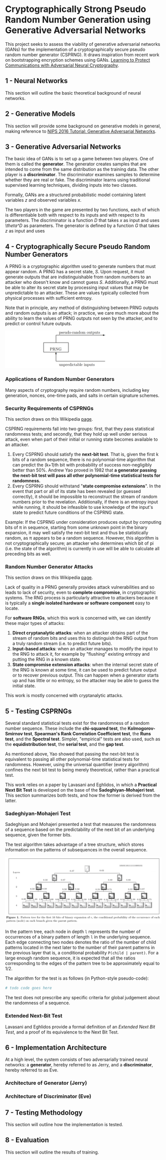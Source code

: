 # Cryptographically Strong Pseudo Random Number Generation using Generative Adversarial Networks
This project seeks to assess the viability of generative adversarial networks
(GANs) for the implementation of a cryptographically secure pseudo random
number generator (CSPRNG). It draws inspiration from recent work on
bootstrapping encryption schemes using GANs. [Learning to Protect Communications
with Adversarial Neural Cryptography](https://arxiv.org/abs/1610.06918).



## 1 - Neural Networks
This section will outline the basic theoretical background of neural networks.


## 2 - Generative Models
This section will provide some background on generative models in general,
making reference to [NIPS 2016 Tutorial: Generative Adversarial Networks](https://arxiv.org/abs/1701.00160).


## 3 - Generative Adversarial Networks
The basic idea of GANs is to set up a game between two players. One of them
is called the **generator**. The generator creates samples that are intended
to come from the same distribution as the training data. The other player is
a **discriminator**. The discriminator examines samples to determine whether
they are real or fake. The discriminator learns using traditional supervised learning techniques, dividing inputs into two classes.

Formally, GANs are a structured probabilistic model containing latent
variables *z* and observed variables *x*.

The two players in the game are presented by two functions, each of which is
differentiable both with respect to its inputs and with respect to its
parameters. The discriminator is a function *D* that takes *x* as input and
uses *\theta^D* as parameters. The generator is defined by a function *G* that
takes *z* as input and uses


## 4 - Cryptographically Secure Pseudo Random Number Generators
A PRNG is a cryptographic algorithm used to generate numbers that must appear
random. A PRNG has a secret state, *S*. Upon request, it must generate outputs
that are indistinguishable from random numbers to an attacker who doesn't know
and cannot guess *S*. Additionally, a PRNG must be able to alter its secret
state by processing input values that may be unpredictable to an attacker. These
are values typically collected from physical processes with sufficient entropy.

Note that in principle, any method of distinguishing between PRNG outputs and
random outputs is an attack; in practice, we care much more about the ability
to learn the values of PRNG outputs not seen by the attacker, and to predict
or control future outputs.

![PRNG](docs/img/prng_blackbox.png)

### Applications of Random Number Generators
Many aspects of cryptography require random numbers, including key generation,
nonces, one-time pads, and salts in certain signature schemes.

### Security Requirements of CSPRNGs
This section draws on this Wikipedia [page](https://en.wikipedia.org/wiki/Cryptographically_secure_pseudorandom_number_generator#Requirements).

CSPRNG requirements fall into two groups: first, that they pass statistical
randomness tests; and secondly, that they hold up well under serious attack,
even when part of their initial or running state becomes available to an
attacker.

1.  Every CSPRNG should satisfy the **next-bit test**. That is, given the first
    k bits of a random sequence, there is no polynomial-time algorithm that can
    predict the (k+1)th bit with probability of success non-negligibly better
    than 50%. Andrew Yao proved in 1982 that **a generator passing the next-bit
    test will pass all other polynomial-time statistical tests for randomness.**
2.  Every CSPRNG should withstand "**state compromise extensions**". In the event
    that part or all of its state has been revealed (or guessed correctly),
    it should be impossible to reconstruct the stream of random numbers prior
    to the revelation. Additionally, if there is an entropy input while running,
    it should be infeasible to use knowledge of the input's state to predict
    future conditions of the CSPRNG state.

Example: If the CSPRNG under consideration produces output by computing bits
of π in sequence, starting from some unknown point in the binary expansion,
it may well satisfy the next-bit test and thus be statistically random,
as π appears to be a random sequence. However, this algorithm is not
cryptographically secure; an attacker who determines which bit of pi
(i.e. the state of the algorithm) is currently in use will be able to calculate
all preceding bits as well.

### Random Number Generator Attacks
This section draws on this Wikipedia [page](https://en.wikipedia.org/wiki/Random_number_generator_attack).

Lack of quality in a PRNG generally provides attack vulnerabilities and so
leads to lack of security, even to **complete compromise**, in cryptographic
systems. The RNG process is particularly attractive to attackers because it is
typically a **single isolated hardware or software component** easy to locate.

For **software RNGs**, which this work is concerned with, we can identify these
major types of attacks:

1.  **Direct cryptanalytic attacks**: when an attacker obtains part of the stream
    of random bits and uses this to distinguish the RNG output from a truly
    random stream (i.e. to predict future bits).
2.  **Input-based attacks**: when an attacker manages to modify the input to the
    RNG to attack it, for example by "flushing" existing entropy and putting
    the RNG in a known state.
3.  **State compromise extension attacks**: when the internal secret state of the
    RNG is known at some time, it can be used to predict future output or to
    recover previous output. This can happen when a generator starts up and has
    little or no entropy, so the attacker may be able to guess the initial
    state.

This work is mostly concerned with cryptanalytic attacks.


## 5 - Testing CSPRNGs
Several standard statistical tests exist for the randomness of a random number
sequence. These include the **chi-squared test**, the **Kolmogorov-Smirnov
test**, **Spearman's Rank Correlation Coefficient test**, the **Runs test**,
and the **Spectral test**. Simpler, "empirical" tests are also used,
such as the **equidistribution test**, the **serial test**, and the **gap
test**.

As mentioned above, Yao showed that passing the next-bit test is equivalent to passing all other polynomial-time 
statistical tests for randomness. However, using the universal quantifier (every algorithm) confines the next bit test 
to being merely theoretical, rather than a practical test.

This work relies on a paper by Lavasani and Eghlidos, in which a **Practical
Next Bit Test** is developed on the base of the **Sadeghiyan-Mohajeri test**.
This section summarizes both tests, and how the former is derived from the
latter.

### Sadeghiyan-Mohajeri Test
Sadeghiyan and Mohajeri presented a test that measures the randomness of a
sequence based on the predictability of the next bit of an underlying sequence,
given the former bits.

The test algorithm takes advantage of a tree structure, which stores information
on the patterns of subsequences in the overall sequence.

![Pattern Tree](docs/img/pattern_tree.png)

In the pattern tree, each node in depth `l` represents the number of
occurrences of a binary pattern of length `l` in the underlying sequence.
Each edge connecting two nodes denotes the ratio of the number of child patterns
located in the next later to the number of their parent patterns in the previous
layer that is, a conditional probability `P(child | parent)`. For a large enough
random sequence, it is expected that all the ratios corresponding to the edges
of the pattern tree to be approximately equal to 1/2.

The algorithm for the test is as follows (in Python-style pseudo-code):

```python
# todo code goes here
```
The test does not prescribe any specific criteria for global judgement about
the randomness of a sequence.

### Extended Next-Bit Test
Lavasani and Eghlidos provide a formal definition of an *Extended Next Bit
Test*, and a proof of its equivalence to the Next Bit Test.


## 6 - Implementation Architecture
At a high level, the system consists of two adversarially trained neural
networks: a **generator**, hereby referred to as Jerry, and a **discriminator**,
hereby referred to as Eve.

### Architecture of Generator (Jerry)

### Architecture of Discriminator (Eve)


## 7 - Testing Methodology
This section will outline how the implementation is tested.


## 8 - Evaluation
This section will outline the results of training.
